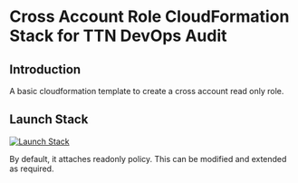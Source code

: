 # Cross Account Role CloudFormation Stack for TTN DevOps Audit

## Introduction
A basic cloudformation template to create a cross account read only role. 

## Launch Stack

[![Launch Stack](https://s3.amazonaws.com/cloudformation-examples/cloudformation-launch-stack.png)](https://console.aws.amazon.com/cloudformation/home?region=us-east-1#/stacks/new?stackName=cross-account-ttn-devops-audit&templateURL=https://raw.githubusercontent.com/tothenew/cross-account-role-cfn-ttn-audit/nitin/cfn-template.yml)

By default, it attaches readonly policy. This can be modified and extended as required.
